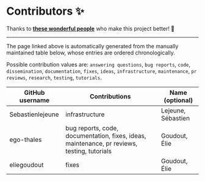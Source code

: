 # Contributors ✨

Thanks to [**these wonderful people**](https://sciortd.readthedocs.io/en/latest/contributors.html) who make this project better! 💙

----

The page linked above is automatically generated from the manually maintained table below, whose entries are ordered chronologically.

Possible contribution values are: `answering questions`, `bug reports`, `code`, `dissemination`, `documentation`, `fixes`, `ideas`, `infrastructure`, `maintenance`, `pr reviews`, `research`, `testing`, `tutorials`.

<!-- TABLE START -->
| GitHub username | Contributions | Name (optional) |
|-----------------|---------------|-----------------|
| Sebastienlejeune | infrastructure | Lejeune, Sébastien |
| ego-thales | bug reports, code, documentation, fixes, ideas, maintenance, pr reviews, testing, tutorials | Goudout, Élie |
| eliegoudout | fixes | Goudout, Élie |
<!-- TABLE END -->
